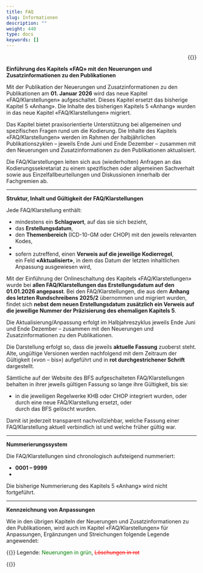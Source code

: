 ```yaml
---
title: FAQ
slug: Informationen
description: ""
weight: 440
type: docs
keywords: []
---
```


<p style="text-align: right;">{{<printButton>}}

**Einführung des Kapitels «FAQ» mit den Neuerungen und Zusatzinformationen zu den Publikationen**
   
Mit der Publikation der Neuerungen und Zusatzinformationen zu den Publikationen am **01. Januar 2026** wird das neue Kapitel «FAQ/Klarstellungen» aufgeschaltet.
Dieses Kapitel ersetzt das bisherige Kapitel 5 «Anhang».
Die Inhalte des bisherigen Kapitels 5 «Anhang» wurden in das neue Kapitel «FAQ/Klarstellungen» migriert.
  
Das Kapitel bietet praxisorientierte Unterstützung bei allgemeinen und spezifischen Fragen rund um die Kodierung.
Die Inhalte des Kapitels «FAQ/Klarstellungen» werden im Rahmen der halbjährlichen Publikationszyklen – jeweils Ende Juni und Ende Dezember – zusammen mit den Neuerungen und Zusatzinformationen zu den Publikationen aktualisiert.
  
Die FAQ/Klarstellungen leiten sich aus (wiederholten) Anfragen an das Kodierungssekretariat zu einem spezifischen oder allgemeinen Sachverhalt sowie aus Einzelfallbeurteilungen und Diskussionen innerhalb der Fachgremien ab.
  
  ________________________________________
**Struktur, Inhalt und Gültigkeit der FAQ/Klarstellungen**
  
Jede FAQ/Klarstellung enthält:
<ul>
  <li>
  mindestens ein <strong>Schlagwort</strong>, auf das sie sich bezieht,
  </li>
  <li>
  das <strong>Erstellungsdatum</strong>,
  </li>
   <li>
  den <strong>Themenbereich</strong> (ICD-10-GM oder CHOP) mit den jeweils relevanten Kodes,
  <li>
  <li>
  sofern zutreffend, einen <strong>Verweis auf die jeweilige Kodierregel</strong>,
  </li>
  </li>
  ein Feld <strong>«Aktualisiert»</strong>, in dem das Datum der letzten inhaltlichen Anpassung ausgewiesen wird,
  </li>
</ul>
  
Mit der Einführung der Onlineschaltung des Kapitels «FAQ/Klarstellungen» wurde bei **allen FAQ/Klarstellungen das Erstellungsdatum auf den 01.01.2026 angepasst**.
Bei den FAQ/Klarstellungen, die aus dem **Anhang des letzten Rundschreibens 2025/2** übernommen und migriert wurden, findet sich **nebst dem neuen Erstellungsdatum zusätzlich ein Verweis auf die jeweilige Nummer der Präzisierung des ehemaligen Kapitels 5**.
  
Die Aktualisierung/Anpassung erfolgt im Halbjahreszyklus jeweils Ende Juni und Ende Dezember – zusammen mit den Neuerungen und Zusatzinformationen zu den Publikationen.
  
Die Darstellung erfolgt so, dass die jeweils **aktuelle Fassung** zuoberst steht.
Alte, ungültige Versionen werden nachfolgend mit dem Zeitraum der Gültigkeit («von – bis») aufgeführt und in **rot durchgestrichener Schrift** dargestellt.
  
Sämtliche auf der Website des BFS aufgeschalteten FAQ/Klarstellungen behalten in ihrer jeweils gültigen Fassung so lange ihre Gültigkeit, bis sie:
  
<ul>
  <li>
  in die jeweiligen Regelwerke KHB oder CHOP integriert wurden, oder
  <br>
  durch eine neue FAQ/Klarstellung ersetzt, oder
  <br>
	durch das BFS gelöscht wurden.
   </li>
</ul>

Damit ist jederzeit transparent nachvollziehbar, welche Fassung einer FAQ/Klarstellung aktuell verbindlich ist und welche früher gültig war.
  
________________________________________
  
**Nummerierungssystem**

  Die FAQ/Klarstellungen sind chronologisch aufsteigend nummeriert:

<ul>
  <li>
  <strong>0001 – 9999</strong>
  <li>
</ul>  
Die bisherige Nummerierung des Kapitels 5 «Anhang» wird nicht fortgeführt.
  
________________________________________
  
**Kennzeichnung von Anpassungen**
  
Wie in den übrigen Kapiteln der Neuerungen und Zusatzinformationen zu den Publikationen, wird auch im Kapitel «FAQ/Klarstellungen» für Anpassungen, Ergänzungen und Streichungen folgende Legende angewendet:
  

  {{<markdown>}}
Legende: <font color="green">Neuerungen in grün</font>, <font color="red">~~Löschungen in rot~~</font>
  
{{</markdown>}}






